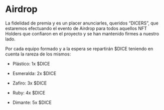 # Airdrop

La fidelidad de premia y es un placer anunciarles, queridos “DICERS”, que estaremos efectuando el evento de Airdrop para todos aquellos NFT Holders que confiaron en el proyecto y se han mantenido firmes a nuestro lado.

Por cada equipo formado y a la espera se repartirán $DICE teniendo en cuenta la rareza de los mismos:

- Plástico: 1x $DICE 

- Esmeralda: 2x $DICE 

- Zafiro: 3x $DICE 

- Ruby: 4x $DICE 

- Dimante: 5x $DICE 

